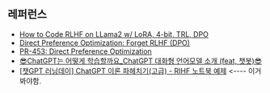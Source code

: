 
## 레퍼런스 ##

* [How to Code RLHF on LLama2 w/ LoRA, 4-bit, TRL, DPO](https://www.youtube.com/watch?v=aI8cyr-gH6M)
* [Direct Preference Optimization: Forget RLHF (DPO)](https://www.youtube.com/watch?v=pzh2oc6shic)
* [PR-453: Direct Preference Optimization](https://www.youtube.com/watch?v=NLU2hIbIDbA)
* [😎ChatGPT는 어떻게 학습할까요_ChatGPT 대화형 언어모델 소개 (feat, 챗봇)😎](https://www.youtube.com/watch?v=vziygFrRlZ4)
* [[챗GPT 러닝데이] ChatGPT 이론 파헤치기(고급) - RIHF 노트북 예제](https://www.youtube.com/watch?v=1ooIma2rxxY)   <---- 이거 봐야함.
